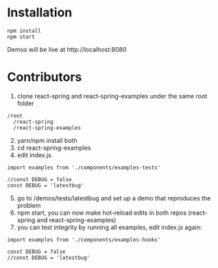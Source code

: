 # Installation

    npm install
    npm start

Demos will be live at http://localhost:8080

# Contributors

1. clone react-spring and react-spring-examples under the same root folder

```
/root
  /react-spring
  /react-spring-examples
```

2. yarn/npm install both
3. cd react-spring-examples
4. edit index.js

```
import examples from './components/examples-tests'

//const DEBUG = false
const DEBUG = 'latestbug'
```

5. go to /demos/tests/latestbug and set up a demo that reproduces the problem
6. npm start, you can now make hot-reload edits in both repos (react-spring and react-spring-examples)
7. you can test integrity by running all examples, edit index.js again:

```
import examples from './components/examples-hooks'

const DEBUG = false
//const DEBUG = 'latestbug'
```
